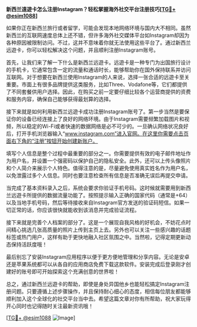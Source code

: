 **新西兰遠遊卡怎么注册Instagram？轻松掌握海外社交平台注册技巧[[TG💪+ @esim1088](https://t.me/s/esim1088)]**

如果你正在新西兰旅行或者留学，可能会发现本地网络环境与国内大不相同。虽然新西兰的互联网速度总体上还不错，但许多海外社交媒体平台如Instagram却因为各种原因被限制访问。不过，这并不意味着你就无法使用这些平台了。通过新西兰远遊卡，你可以轻松解决这个问题，并且顺利注册Instagram账号。

首先，让我们来了解一下什么是新西兰远遊卡。远遊卡是一种专门为出国旅行设计的手机卡，它通常包含一定的流量和通话时长，能够帮助你在国外保持联系并访问互联网。对于想要在新西兰使用Instagram的人来说，选择一张合适的远遊卡至关重要。市面上有很多品牌提供这类服务，比如Three、Vodafone等，它们都提供了不同套餐供用户选择。因此，在购买之前一定要仔细比较各个运营商提供的资费和服务内容，确保自己能够获得最划算的选择。

接下来就是如何利用新西兰远遊卡成功注册Instagram账号了。第一步当然是要保证你的设备已经连接上了良好的网络环境。由于Instagram需要频繁加载图片和视频，所以稳定的Wi-Fi或者快速的数据网络是必不可少的。一旦确认网络状况良好后，打开手机浏览器输入“www.instagram.com”进入官网。在这里你需要点击页面右下角的“注册”按钮开始创建新账户。

填写个人信息是整个过程中最重要的部分之一。你需要提供有效的电子邮件地址作为用户名，并设置一个强密码以保护自己的隐私安全。此外，还可以上传头像照片和个人简介来展示个人特色。值得注意的是，尽量避免使用真实姓名作为用户名，以免泄露过多个人信息。同时也要注意检查所有信息是否准确无误后再提交申请。

当完成了基本资料录入之后，系统会要求你验证手机号码。这时候就需要用到新西兰远遊卡所提供的数据流量功能了。按照提示输入正确的国家代码（通常是+64）以及当地手机号码，然后等待接收来自Instagram官方发送的验证码短信。如果一切正常的话，你应该很快就能收到该消息并完成验证流程。

接下来就是完善个人档案的部分了。这是一个展现自我风格的好机会，不妨花点时间精心挑选几张高质量的照片上传到主页上去。另外也可以关注一些感兴趣的话题标签或热门用户，这样有助于更快地融入社区氛围之中。当然啦，记得定期更新动态保持活跃度哦！

最后别忘了安装Instagram应用程序以便于更方便地管理和分享内容。无论是安卓还是苹果系统都可以从各自的应用商店免费下载这款软件。安装完成后登录刚才创建好的账号即可开始探索这个充满创意的世界啦！

总之，通过新西兰远遊卡的帮助，即使是身处异国他乡也能轻松搞定Instagram注册问题。只要遵循上述步骤操作，并且保持耐心细心的态度，相信每位朋友都能够顺利加入这个全球化的社交平台当中去。希望这篇文章对你有所帮助，祝大家玩得开心同时也记得随时关注最新资讯哦！

[[TG💪+ @esim1088](https://t.me/s/esim1088) ![Image](https://i.postimg.cc/4NQfJmqS/Snipaste-2025-05-13-00-14-12.png)]